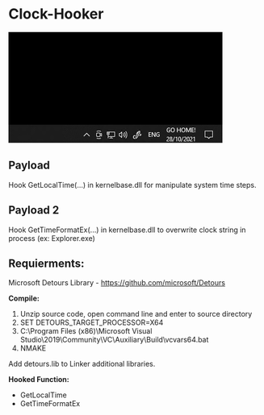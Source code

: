 # Clock-Hooker

![alt text](https://raw.githubusercontent.com/proxytype/Clock-Hooker/main/f%2059.png)

## Payload
Hook GetLocalTime(...) in kernelbase.dll for manipulate system time steps.

## Payload 2
Hook GetTimeFormatEx(...) in kernelbase.dll to overwrite clock string in process (ex: Explorer.exe)

## Requierments:
Microsoft Detours Library - https://github.com/microsoft/Detours

**Compile:**
1. Unzip source code, open command line and enter to source directory
2. SET DETOURS_TARGET_PROCESSOR=X64
3. C:\Program Files (x86)\Microsoft Visual Studio\2019\Community\VC\Auxiliary\Build\vcvars64.bat
4. NMAKE

Add detours.lib to Linker additional libraries.

**Hooked Function:**
- GetLocalTime <br>
- GetTimeFormatEx <br>
